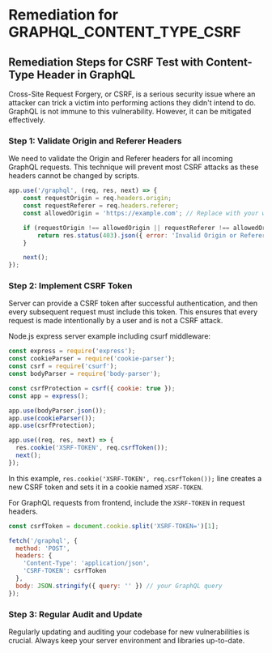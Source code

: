 # Remediation for GRAPHQL_CONTENT_TYPE_CSRF

## Remediation Steps for CSRF Test with Content-Type Header in GraphQL

Cross-Site Request Forgery, or CSRF, is a serious security issue where an attacker can trick a victim into performing actions they didn't intend to do. GraphQL is not immune to this vulnerability. However, it can be mitigated effectively.

### Step 1: Validate Origin and Referer Headers
We need to validate the Origin and Referer headers for all incoming GraphQL requests. This technique will prevent most CSRF attacks as these headers cannot be changed by scripts.

```javascript
app.use('/graphql', (req, res, next) => {
    const requestOrigin = req.headers.origin;
    const requestReferer = req.headers.referer;
    const allowedOrigin = 'https://example.com'; // Replace with your website domain

    if (requestOrigin !== allowedOrigin || requestReferer !== allowedOrigin) {
        return res.status(403).json({ error: 'Invalid Origin or Referer.' });
    }

    next();
});
```

### Step 2: Implement CSRF Token
Server can provide a CSRF token after successful authentication, and then every subsequent request must include this token. This ensures that every request is made intentionally by a user and is not a CSRF attack.

Node.js express server example including csurf middleware:

```javascript
const express = require('express');
const cookieParser = require('cookie-parser');
const csrf = require('csurf');
const bodyParser = require('body-parser');

const csrfProtection = csrf({ cookie: true });
const app = express();

app.use(bodyParser.json());
app.use(cookieParser());
app.use(csrfProtection);

app.use((req, res, next) => {
  res.cookie('XSRF-TOKEN', req.csrfToken());
  next();
});
```
In this example, `res.cookie('XSRF-TOKEN', req.csrfToken());` line creates a new CSRF token and sets it in a cookie named `XSRF-TOKEN`.

For GraphQL requests from frontend, include the `XSRF-TOKEN` in request headers. 

```javascript
const csrfToken = document.cookie.split('XSRF-TOKEN=')[1];

fetch('/graphql', {
  method: 'POST',
  headers: {
    'Content-Type': 'application/json',
    'CSRF-TOKEN': csrfToken
  },
  body: JSON.stringify({ query: '' }) // your GraphQL query
});
```
### Step 3: Regular Audit and Update
Regularly updating and auditing your codebase for new vulnerabilities is crucial. Always keep your server environment and libraries up-to-date.